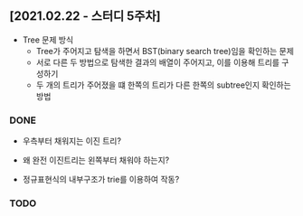 ## [2021.02.22 - 스터디 5주차]

- Tree 문제 방식
  - Tree가 주어지고 탐색을 하면서 BST(binary search tree)임을 확인하는 문제
  - 서로 다른 두 방법으로 탐색한 결과의 배열이 주어지고, 이를 이용해 트리를 구성하기
  - 두 개의 트리가 주어졌을 떄 한쪽의 트리가 다른 한쪽의 subtree인지 확인하는 방법

### DONE
- 우측부터 채워지는 이진 트리?

- 왜 완전 이진트리는 왼쪽부터 채워야 하는지?

- 정규표현식의 내부구조가 trie를 이용하여 작동?

### TODO

